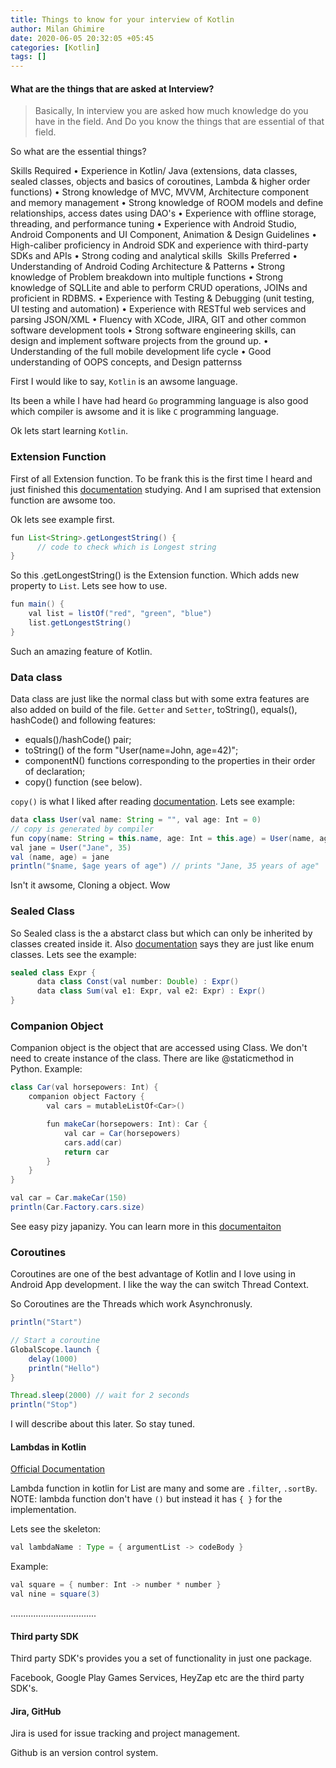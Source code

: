 ```yaml
---
title: Things to know for your interview of Kotlin
author: Milan Ghimire
date: 2020-06-05 20:32:05 +05:45
categories: [Kotlin]
tags: []
---
```



#### What are the things that are asked at Interview?

> Basically, In interview you are asked how much knowledge do you have in the field. And Do you know the things that are essential of that field.

So what are the essential things?

Skills Required
    • Experience in Kotlin/ Java (extensions, data classes, sealed classes, objects and basics of coroutines, Lambda & higher order functions)
    • Strong knowledge of MVC, MVVM, Architecture component and memory management
    • Strong knowledge of ROOM models and define relationships, access dates using DAO's
    • Experience with offline storage, threading, and performance tuning
    • Experience with Android Studio, Android Components and UI Component, Animation & Design Guidelines
    • High-caliber proficiency in Android SDK and experience with third-party SDKs and APIs
    • Strong coding and analytical skills
 Skills Preferred
    • Understanding of Android Coding Architecture & Patterns
    • Strong knowledge of Problem breakdown into multiple functions
    • Strong knowledge of SQLLite and able to perform CRUD operations, JOINs and proficient in RDBMS.
    • Experience with Testing & Debugging (unit testing, UI testing and automation)
    • Experience with RESTful web services and parsing JSON/XML
    • Fluency with XCode, JIRA, GIT and other common software development tools
    • Strong software engineering skills, can design and implement software projects from the ground up.
    • Understanding of the full mobile development life cycle
    • Good understanding of OOPS concepts, and Design patternss


First I would like to say, `Kotlin` is an awsome language.

Its been a while I have had heard `Go` programming language is also good which compiler is awsome and it is like `C` programming language.

Ok lets start learning `Kotlin`.

### Extension Function

First of all Extension function. To be frank this is the first time I heard and just finished this [documentation](https://kotlinlang.org/docs/reference/extensions.html) studying. And I am suprised that extension function are awsome too.

Ok lets see example first.

```java
fun List<String>.getLongestString() {
      // code to check which is Longest string
}
```

So this .getLongestString() is the Extension function. Which adds new property to `List`. Lets see how to use.

```java
fun main() {
    val list = listOf("red", "green", "blue")
    list.getLongestString()
}
```

Such an amazing feature of Kotlin.


### Data class

Data class are just like the normal class but with some extra features are also added on build of the file. `Getter` and `Setter`, toString(), equals(), hashCode() and following features:

-    equals()/hashCode() pair;
-    toString() of the form "User(name=John, age=42)";
-    componentN() functions corresponding to the properties in their order of declaration;
-    copy() function (see below).

`copy()` is what I liked after reading [documentation](https://kotlinlang.org/docs/reference/data-classes.html). Lets see example:

```java
data class User(val name: String = "", val age: Int = 0)
// copy is generated by compiler
fun copy(name: String = this.name, age: Int = this.age) = User(name, age)
val jane = User("Jane", 35) 
val (name, age) = jane
println("$name, $age years of age") // prints "Jane, 35 years of age"
```
Isn't it awsome, Cloning a object. Wow


### Sealed Class

So Sealed class is the a abstarct class but which can only be inherited by classes created inside it. Also [documentation](https://kotlinlang.org/docs/reference/sealed-classes.html) says they are just like enum classes. Lets see the example:

```java
sealed class Expr {
      data class Const(val number: Double) : Expr()
      data class Sum(val e1: Expr, val e2: Expr) : Expr()
}
```

### Companion Object

Companion object is the object that are accessed using Class. We don't need to create instance of the class. There are like @staticmethod in Python. Example:

```java
class Car(val horsepowers: Int) {
    companion object Factory {
        val cars = mutableListOf<Car>()

        fun makeCar(horsepowers: Int): Car {
            val car = Car(horsepowers)
            cars.add(car)
            return car
        }
    }
}

val car = Car.makeCar(150)
println(Car.Factory.cars.size)
```

See easy pizy japanizy. You can learn more in this [documentaiton](https://kotlinlang.org/docs/tutorials/kotlin-for-py/objects-and-companion-objects.html)

### Coroutines

Coroutines are one of the best advantage of Kotlin and I love using in Android App development. I like the way the can switch Thread Context.

So Coroutines are the Threads which work Asynchronusly.

```java
println("Start")

// Start a coroutine
GlobalScope.launch {
    delay(1000)
    println("Hello")
}

Thread.sleep(2000) // wait for 2 seconds
println("Stop")
```

I will describe about this later. So stay tuned.


#### Lambdas in Kotlin

[Official Documentation](https://kotlinlang.org/docs/reference/lambdas.html)

Lambda function in kotlin for List are many and some are `.filter`, `.sortBy`. NOTE: lambda function don't have `()` but instead it has `{ }` for the implementation.

Lets see the skeleton:
```java
val lambdaName : Type = { argumentList -> codeBody }
```

Example:
```java
val square = { number: Int -> number * number }
val nine = square(3)
```

..................................

#### Third party SDK

Third party SDK's provides you a set of functionality in just one package.

Facebook, Google Play Games Services, HeyZap etc are the third party SDK's.

#### Jira, GitHub

Jira is used for issue tracking and project management.

Github is an version control system.
